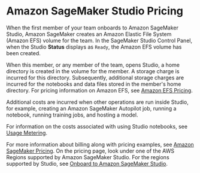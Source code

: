 # Amazon SageMaker Studio Pricing<a name="studio-pricing"></a>

When the first member of your team onboards to Amazon SageMaker Studio, Amazon SageMaker creates an Amazon Elastic File System \(Amazon EFS\) volume for the team\. In the SageMaker Studio Control Panel, when the Studio **Status** displays as `Ready`, the Amazon EFS volume has been created\.

When this member, or any member of the team, opens Studio, a home directory is created in the volume for the member\. A storage charge is incurred for this directory\. Subsequently, additional storage charges are incurred for the notebooks and data files stored in the member's home directory\. For pricing information on Amazon EFS, see [Amazon EFS Pricing](http://aws.amazon.com/efs/pricing/)\.

Additional costs are incurred when other operations are run inside Studio, for example, creating an Amazon SageMaker Autopilot job, running a notebook, running training jobs, and hosting a model\.

For information on the costs associated with using Studio notebooks, see [Usage Metering](notebooks-usage-metering.md)\.

For more information about billing along with pricing examples, see [Amazon SageMaker Pricing](http://aws.amazon.com/sagemaker/pricing/)\. On the pricing page, look under one of the AWS Regions supported by Amazon SageMaker Studio\. For the regions supported by Studio, see [Onboard to Amazon SageMaker Studio](gs-studio-onboard.md)\.